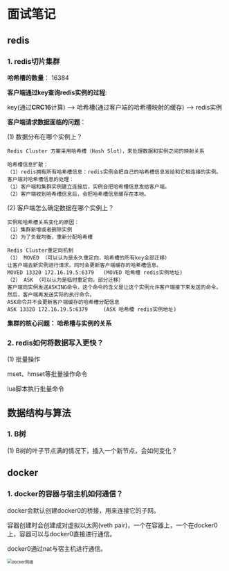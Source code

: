 # 面试笔记

##  redis

### 1. redis切片集群

**哈希槽的数量**： 16384

**客户端通过key查询redis实例的过程**: 

key(通过**CRC16**计算) --> 哈希槽(通过客户端的哈希槽映射的缓存) --> redis实例

**客户端请求数据面临的问题**：

(1) 数据分布在哪个实例上？

```shell
Redis Cluster 方案采用哈希槽（Hash Slot），来处理数据和实例之间的映射关系

哈希槽信息扩散：
（1）redis拥有所有哈希槽信息：redis实例会把自己的哈希槽信息发给和它相连接的实例。
客户端对哈希槽信息的处理：
（1）客户端和集群实例建立连接后，实例会把哈希槽信息发给客户端。
（2）客户端收到哈希槽信息后，会把哈希槽信息缓存在本地。
```

(2) 客户端怎么确定数据在哪个实例上？

```shell
实例和哈希槽关系变化的原因：
（1）集群新增或者删除实例
（2）为了负载均衡，重新分配哈希槽

Redis Cluster重定向机制
（1） MOVED （可以认为是永久重定向，哈希槽的所有key全部迁移） 
让客户端去新实例进行请求。同时会更新客户端缓存的哈希槽信息。
MOVED 13320 172.16.19.5:6379   (MOVED 哈希槽 redis实例地址)
（2） ASK （可以认为是临时重定向，部分迁移） 
客户端向实例发送ASKING命令，这个命令的含义是让这个实例允许客户端接下来发送的命令。
然后，客户端再发送实际的执行命令。
ASK命令并不会更新客户端缓存的哈希槽分配信息
ASK 13320 172.16.19.5:6379     (ASK 哈希槽 redis实例地址)
```

**集群的核心问题： 哈希槽与实例的关系**  

### 2. redis如何将数据写入更快？

(1) 批量操作

mset、hmset等批量操作命令

lua脚本执行批量命令



## 数据结构与算法

### 1. B树

(1) B树的叶子节点满的情况下，插入一个新节点，会如何变化？



## docker

### 1. docker的容器与宿主机如何通信？

docker会默认创建docker0的桥接，用来连接它的子网。

容器创建时会创建成对虚拟以太网(veth pair)，一个在容器上，一个在docker0上，容器可以与docker0直接进行通信。

docker0通过nat与宿主机进行通信。

<img src="D:\文档\markdown笔记\面试\docker网络.png" alt="docker网络" style="zoom:67%;" />

